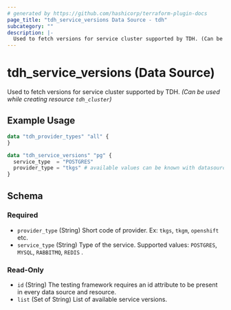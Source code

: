 ```yaml
---
# generated by https://github.com/hashicorp/terraform-plugin-docs
page_title: "tdh_service_versions Data Source - tdh"
subcategory: ""
description: |-
  Used to fetch versions for service cluster supported by TDH. (Can be used while creating resource tdh_cluster)
---
```


# tdh_service_versions (Data Source)

Used to fetch versions for service cluster supported by TDH. *(Can be used while creating resource `tdh_cluster`)*

## Example Usage

```terraform
data "tdh_provider_types" "all" {
}

data "tdh_service_versions" "pg" {
  service_type  = "POSTGRES"
  provider_type = "tkgs" # available values can be known with datasource "tdh_provider_types" above
}
```

<!-- schema generated by tfplugindocs -->
## Schema

### Required

- `provider_type` (String) Short code of provider. Ex: `tkgs`, `tkgm`, `openshift` etc.
- `service_type` (String) Type of the service. Supported values: `POSTGRES`, `MYSQL`, `RABBITMQ`, `REDIS` .

### Read-Only

- `id` (String) The testing framework requires an id attribute to be present in every data source and resource.
- `list` (Set of String) List of available service versions.


